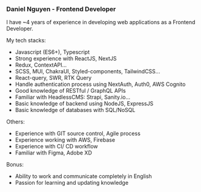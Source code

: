 ### Daniel Nguyen - Frontend Developer

I have ~4 years of experience in developing web applications as a Frontend Developer.

My tech stacks:
- Javascript (ES6+), Typescript
- Strong experience with ReactJS, NextJS
- Redux, ContextAPI...
- SCSS, MUI, ChakraUI, Styled-components, TailwindCSS...
- React-query, SWR, RTK Query
- Handle authentication process using NextAuth, Auth0, AWS Cognito
- Good knowledge of RESTful / GraphQL APIs
- Familiar with HeadlessCMS: Strapi, Sanity.io...
- Basic knowledge of backend using NodeJS, ExpressJS
- Basic knowledge of databases with SQL/NoSQL

Others:
- Experience with GIT source control, Agile process
- Experience working with AWS, Firebase
- Experience with CI/ CD workflow
- Familiar with Figma, Adobe XD

Bonus:
- Ability to work and communicate completely in English
- Passion for learning and updating knowledge


